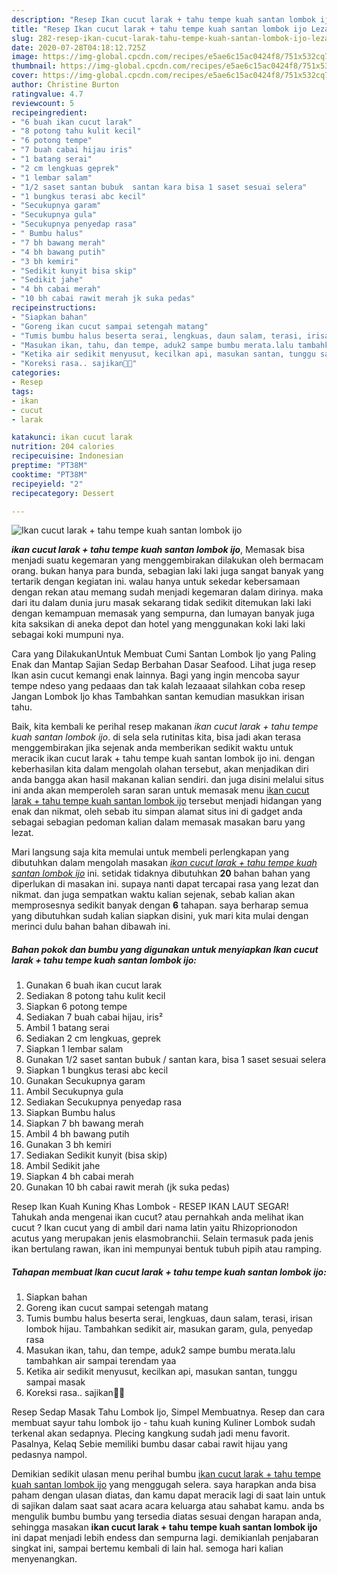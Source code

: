 ```yaml
---
description: "Resep Ikan cucut larak + tahu tempe kuah santan lombok ijo Lezat"
title: "Resep Ikan cucut larak + tahu tempe kuah santan lombok ijo Lezat"
slug: 282-resep-ikan-cucut-larak-tahu-tempe-kuah-santan-lombok-ijo-lezat
date: 2020-07-28T04:18:12.725Z
image: https://img-global.cpcdn.com/recipes/e5ae6c15ac0424f8/751x532cq70/ikan-cucut-larak-tahu-tempe-kuah-santan-lombok-ijo-foto-resep-utama.jpg
thumbnail: https://img-global.cpcdn.com/recipes/e5ae6c15ac0424f8/751x532cq70/ikan-cucut-larak-tahu-tempe-kuah-santan-lombok-ijo-foto-resep-utama.jpg
cover: https://img-global.cpcdn.com/recipes/e5ae6c15ac0424f8/751x532cq70/ikan-cucut-larak-tahu-tempe-kuah-santan-lombok-ijo-foto-resep-utama.jpg
author: Christine Burton
ratingvalue: 4.7
reviewcount: 5
recipeingredient:
- "6 buah ikan cucut larak"
- "8 potong tahu kulit kecil"
- "6 potong tempe"
- "7 buah cabai hijau iris"
- "1 batang serai"
- "2 cm lengkuas geprek"
- "1 lembar salam"
- "1/2 saset santan bubuk  santan kara bisa 1 saset sesuai selera"
- "1 bungkus terasi abc kecil"
- "Secukupnya garam"
- "Secukupnya gula"
- "Secukupnya penyedap rasa"
- " Bumbu halus"
- "7 bh bawang merah"
- "4 bh bawang putih"
- "3 bh kemiri"
- "Sedikit kunyit bisa skip"
- "Sedikit jahe"
- "4 bh cabai merah"
- "10 bh cabai rawit merah jk suka pedas"
recipeinstructions:
- "Siapkan bahan"
- "Goreng ikan cucut sampai setengah matang"
- "Tumis bumbu halus beserta serai, lengkuas, daun salam, terasi, irisan lombok hijau. Tambahkan sedikit air, masukan garam, gula, penyedap rasa"
- "Masukan ikan, tahu, dan tempe, aduk2 sampe bumbu merata.lalu tambahkan air sampai terendam yaa"
- "Ketika air sedikit menyusut, kecilkan api, masukan santan, tunggu sampai masak"
- "Koreksi rasa.. sajikan🤗🤗"
categories:
- Resep
tags:
- ikan
- cucut
- larak

katakunci: ikan cucut larak 
nutrition: 204 calories
recipecuisine: Indonesian
preptime: "PT38M"
cooktime: "PT38M"
recipeyield: "2"
recipecategory: Dessert

---
```



![Ikan cucut larak + tahu tempe kuah santan lombok ijo](https://img-global.cpcdn.com/recipes/e5ae6c15ac0424f8/751x532cq70/ikan-cucut-larak-tahu-tempe-kuah-santan-lombok-ijo-foto-resep-utama.jpg)

<b><i>ikan cucut larak + tahu tempe kuah santan lombok ijo</i></b>, Memasak bisa menjadi suatu kegemaran yang menggembirakan dilakukan oleh bermacam orang. bukan hanya para bunda, sebagian laki laki juga sangat banyak yang tertarik dengan kegiatan ini. walau hanya untuk sekedar kebersamaan dengan rekan atau memang sudah menjadi kegemaran dalam dirinya. maka dari itu dalam dunia juru masak sekarang tidak sedikit ditemukan laki laki dengan kemampuan memasak yang sempurna, dan lumayan banyak juga kita saksikan di aneka depot dan hotel yang menggunakan koki laki laki sebagai koki mumpuni nya.

Cara yang DilakukanUntuk Membuat Cumi Santan Lombok Ijo yang Paling Enak dan Mantap Sajian Sedap Berbahan Dasar Seafood. Lihat juga resep Ikan asin cucut kemangi enak lainnya. Bagi yang ingin mencoba sayur tempe ndeso yang pedaaas dan tak kalah lezaaaat silahkan coba resep Jangan Lombok Ijo khas Tambahkan santan kemudian masukkan irisan tahu.

Baik, kita kembali ke perihal resep makanan <i>ikan cucut larak + tahu tempe kuah santan lombok ijo</i>. di sela sela rutinitas kita, bisa jadi akan terasa menggembirakan jika sejenak anda memberikan sedikit waktu untuk meracik ikan cucut larak + tahu tempe kuah santan lombok ijo ini. dengan keberhasilan kita dalam mengolah olahan tersebut, akan menjadikan diri anda bangga akan hasil makanan kalian sendiri. dan juga disini melalui situs ini anda akan memperoleh saran saran untuk memasak menu <u>ikan cucut larak + tahu tempe kuah santan lombok ijo</u> tersebut menjadi hidangan yang enak dan nikmat, oleh sebab itu simpan alamat situs ini di gadget anda sebagai sebagian pedoman kalian dalam memasak masakan baru yang lezat.


Mari langsung saja kita memulai untuk membeli perlengkapan yang dibutuhkan dalam mengolah masakan <u><i>ikan cucut larak + tahu tempe kuah santan lombok ijo</i></u> ini. setidak tidaknya dibutuhkan <b>20</b> bahan bahan yang diperlukan di masakan ini. supaya nanti dapat tercapai rasa yang lezat dan nikmat. dan juga sempatkan waktu kalian sejenak, sebab kalian akan memprosesnya sedikit banyak dengan <b>6</b> tahapan. saya berharap semua yang dibutuhkan sudah kalian siapkan disini, yuk mari kita mulai dengan merinci dulu bahan bahan dibawah ini.

<!--inarticleads1-->

##### Bahan pokok dan bumbu yang digunakan untuk menyiapkan Ikan cucut larak + tahu tempe kuah santan lombok ijo:

1. Gunakan 6 buah ikan cucut larak
1. Sediakan 8 potong tahu kulit kecil
1. Siapkan 6 potong tempe
1. Sediakan 7 buah cabai hijau, iris²
1. Ambil 1 batang serai
1. Sediakan 2 cm lengkuas, geprek
1. Siapkan 1 lembar salam
1. Gunakan 1/2 saset santan bubuk / santan kara, bisa 1 saset sesuai selera
1. Siapkan 1 bungkus terasi abc kecil
1. Gunakan Secukupnya garam
1. Ambil Secukupnya gula
1. Sediakan Secukupnya penyedap rasa
1. Siapkan  Bumbu halus
1. Siapkan 7 bh bawang merah
1. Ambil 4 bh bawang putih
1. Gunakan 3 bh kemiri
1. Sediakan Sedikit kunyit (bisa skip)
1. Ambil Sedikit jahe
1. Siapkan 4 bh cabai merah
1. Gunakan 10 bh cabai rawit merah (jk suka pedas)


Resep Ikan Kuah Kuning Khas Lombok - RESEP IKAN LAUT SEGAR! Tahukah anda mengenai ikan cucut? atau pernahkah anda melihat ikan cucut ? Ikan cucut yang di ambil dari nama latin yaitu Rhizoprionodon acutus yang merupakan jenis elasmobranchii. Selain termasuk pada jenis ikan bertulang rawan, ikan ini mempunyai bentuk tubuh pipih atau ramping. 

<!--inarticleads2-->

##### Tahapan membuat Ikan cucut larak + tahu tempe kuah santan lombok ijo:

1. Siapkan bahan
1. Goreng ikan cucut sampai setengah matang
1. Tumis bumbu halus beserta serai, lengkuas, daun salam, terasi, irisan lombok hijau. Tambahkan sedikit air, masukan garam, gula, penyedap rasa
1. Masukan ikan, tahu, dan tempe, aduk2 sampe bumbu merata.lalu tambahkan air sampai terendam yaa
1. Ketika air sedikit menyusut, kecilkan api, masukan santan, tunggu sampai masak
1. Koreksi rasa.. sajikan🤗🤗


Resep Sedap Masak Tahu Lombok Ijo, Simpel Membuatnya. Resep dan cara membuat sayur tahu lombok ijo - tahu kuah kuning Kuliner Lombok sudah terkenal akan sedapnya. Plecing kangkung sudah jadi menu favorit. Pasalnya, Kelaq Sebie memiliki bumbu dasar cabai rawit hijau yang pedasnya nampol. 

Demikian sedikit ulasan menu perihal bumbu <u>ikan cucut larak + tahu tempe kuah santan lombok ijo</u> yang menggugah selera. saya harapkan anda bisa paham dengan ulasan diatas, dan kamu dapat meracik lagi di saat lain untuk di sajikan dalam saat saat acara acara keluarga atau sahabat kamu. anda bs mengulik bumbu bumbu yang tersedia diatas sesuai dengan harapan anda, sehingga masakan <b>ikan cucut larak + tahu tempe kuah santan lombok ijo</b> ini dapat menjadi lebih endess dan sempurna lagi. demikianlah penjabaran singkat ini, sampai bertemu kembali di lain hal. semoga hari kalian menyenangkan.
